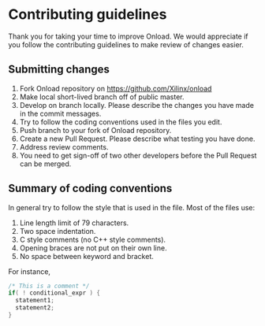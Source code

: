 # Contributing guidelines

Thank you for taking your time to improve Onload. We would appreciate if you
follow the contributing guidelines to make review of changes easier.

## Submitting changes

1. Fork Onload repository on https://github.com/Xilinx/onload
2. Make local short-lived branch off of public master.
3. Develop on branch locally. Please describe the changes you have made in
the commit messages.
4. Try to follow the coding conventions used in the files you edit.
5. Push branch to your fork of Onload repository.
6. Create a new Pull Request. Please describe what testing you have done.
7. Address review comments.
8. You need to get sign-off of two other developers before the Pull Request
can be merged.

## Summary of coding conventions

In general try to follow the style that is used in the file.
Most of the files use:

1. Line length limit of 79 characters.
2. Two space indentation.
3. C style comments (no C++ style comments).
4. Opening braces are not put on their own line.
5. No space between keyword and bracket.

For instance,

```c
/* This is a comment */
if( ! conditional_expr ) {
  statement1;
  statement2;
}
```
